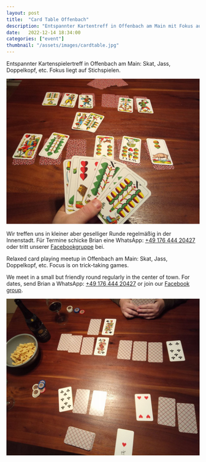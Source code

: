 ```yaml
---
layout: post
title:  "Card Table Offenbach"
description: "Entspannter Kartentreff in Offenbach am Main mit Fokus auf Stichspielen"
date:   2022-12-14 18:34:00
categories: ["event"]
thumbnail: "/assets/images/cardtable.jpg"
---
```

Entspannter Kartenspielertreff in Offenbach am Main: Skat, Jass, Doppelkopf, etc. Fokus liegt auf Stichspielen.

![constancejass](/assets/images/constancejass.jpg)   

Wir treffen uns in kleiner aber geselliger Runde regelmäßig in der Innenstadt. Für Termine schicke Brian eine WhatsApp: [+49 176 444 20427](tel:+4917644420427) oder tritt unserer [Facebookgruppe](https://www.facebook.com/groups/cardtableoffenbach) bei.

Relaxed card playing meetup in Offenbach am Main: Skat, Jass, Doppelkopf, etc. Focus is on trick-taking games.

We meet in a small but friendly round regularly in the center of town. For dates, send Brian a WhatsApp: [+49 176 444 20427](tel:+4917644420427) or join our [Facebook group](https://www.facebook.com/groups/cardtableoffenbach).

![](/assets/images/dummytarot.jpg)  


